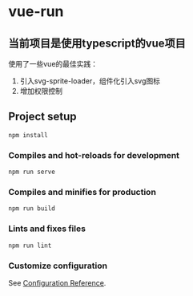 # vue-run

## 当前项目是使用typescript的vue项目 ##

使用了一些vue的最佳实践：
1. 引入svg-sprite-loader，组件化引入svg图标
2. 增加权限控制

## Project setup
```
npm install
```

### Compiles and hot-reloads for development
```
npm run serve
```

### Compiles and minifies for production
```
npm run build
```

### Lints and fixes files
```
npm run lint
```

### Customize configuration
See [Configuration Reference](https://cli.vuejs.org/config/).
